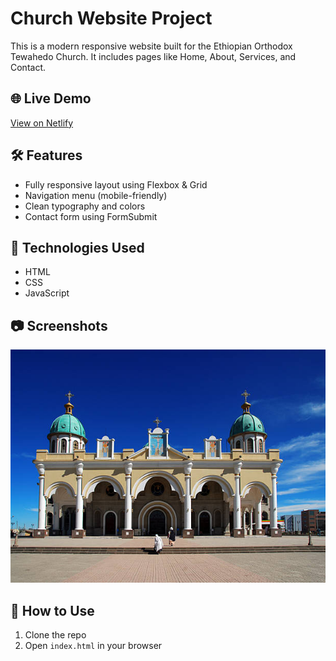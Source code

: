 # Church Website Project

This is a modern responsive website built for the Ethiopian Orthodox Tewahedo Church. It includes pages like Home, About, Services, and Contact.

## 🌐 Live Demo

[View on Netlify](https://biratu-project1.netlify.app/)

## 🛠️ Features

- Fully responsive layout using Flexbox & Grid
- Navigation menu (mobile-friendly)
- Clean typography and colors
- Contact form using FormSubmit

## 📁 Technologies Used

- HTML
- CSS
- JavaScript

## 📷 Screenshots

![Homepage Screenshot](https://raw.githubusercontent.com/Biratu35/project/refs/heads/main/folder-name/eotc%20church.jpg)

## 📌 How to Use

1. Clone the repo
2. Open `index.html` in your browser
